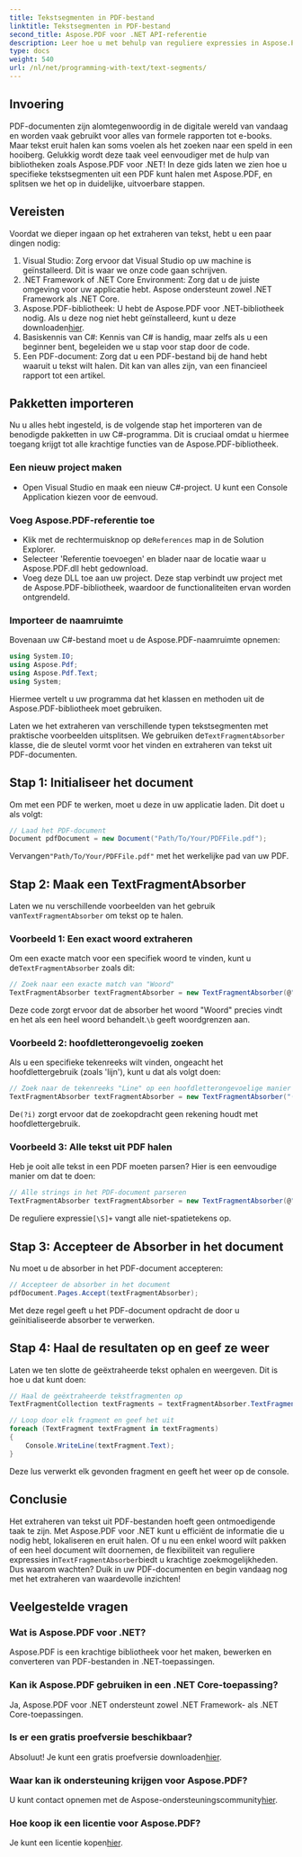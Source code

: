 ```yaml
---
title: Tekstsegmenten in PDF-bestand
linktitle: Tekstsegmenten in PDF-bestand
second_title: Aspose.PDF voor .NET API-referentie
description: Leer hoe u met behulp van reguliere expressies in Aspose.PDF voor .NET naar specifieke tekstsegmenten in een PDF-bestand kunt zoeken.
type: docs
weight: 540
url: /nl/net/programming-with-text/text-segments/
---
```

## Invoering

PDF-documenten zijn alomtegenwoordig in de digitale wereld van vandaag en worden vaak gebruikt voor alles van formele rapporten tot e-books. Maar tekst eruit halen kan soms voelen als het zoeken naar een speld in een hooiberg. Gelukkig wordt deze taak veel eenvoudiger met de hulp van bibliotheken zoals Aspose.PDF voor .NET! In deze gids laten we zien hoe u specifieke tekstsegmenten uit een PDF kunt halen met Aspose.PDF, en splitsen we het op in duidelijke, uitvoerbare stappen. 

## Vereisten

Voordat we dieper ingaan op het extraheren van tekst, hebt u een paar dingen nodig:

1. Visual Studio: Zorg ervoor dat Visual Studio op uw machine is geïnstalleerd. Dit is waar we onze code gaan schrijven.
2. .NET Framework of .NET Core Environment: Zorg dat u de juiste omgeving voor uw applicatie hebt. Aspose ondersteunt zowel .NET Framework als .NET Core.
3.  Aspose.PDF-bibliotheek: U hebt de Aspose.PDF voor .NET-bibliotheek nodig. Als u deze nog niet hebt geïnstalleerd, kunt u deze downloaden[hier](https://releases.aspose.com/pdf/net/).
4. Basiskennis van C#: Kennis van C# is handig, maar zelfs als u een beginner bent, begeleiden we u stap voor stap door de code.
5. Een PDF-document: Zorg dat u een PDF-bestand bij de hand hebt waaruit u tekst wilt halen. Dit kan van alles zijn, van een financieel rapport tot een artikel.

## Pakketten importeren

Nu u alles hebt ingesteld, is de volgende stap het importeren van de benodigde pakketten in uw C#-programma. Dit is cruciaal omdat u hiermee toegang krijgt tot alle krachtige functies van de Aspose.PDF-bibliotheek.

### Een nieuw project maken

- Open Visual Studio en maak een nieuw C#-project. U kunt een Console Application kiezen voor de eenvoud.

### Voeg Aspose.PDF-referentie toe

-  Klik met de rechtermuisknop op de`References` map in de Solution Explorer.
- Selecteer 'Referentie toevoegen' en blader naar de locatie waar u Aspose.PDF.dll hebt gedownload.
- Voeg deze DLL toe aan uw project. Deze stap verbindt uw project met de Aspose.PDF-bibliotheek, waardoor de functionaliteiten ervan worden ontgrendeld.

### Importeer de naamruimte

Bovenaan uw C#-bestand moet u de Aspose.PDF-naamruimte opnemen:

```csharp
using System.IO;
using Aspose.Pdf;
using Aspose.Pdf.Text;
using System;
```
Hiermee vertelt u uw programma dat het klassen en methoden uit de Aspose.PDF-bibliotheek moet gebruiken.

Laten we het extraheren van verschillende typen tekstsegmenten met praktische voorbeelden uitsplitsen. We gebruiken de`TextFragmentAbsorber` klasse, die de sleutel vormt voor het vinden en extraheren van tekst uit PDF-documenten.

## Stap 1: Initialiseer het document

Om met een PDF te werken, moet u deze in uw applicatie laden. Dit doet u als volgt:

```csharp
// Laad het PDF-document
Document pdfDocument = new Document("Path/To/Your/PDFFile.pdf");
```
 Vervangen`"Path/To/Your/PDFFile.pdf"` met het werkelijke pad van uw PDF.

## Stap 2: Maak een TextFragmentAbsorber

 Laten we nu verschillende voorbeelden van het gebruik van`TextFragmentAbsorber` om tekst op te halen.

### Voorbeeld 1: Een exact woord extraheren

 Om een exacte match voor een specifiek woord te vinden, kunt u de`TextFragmentAbsorber` zoals dit:

```csharp
// Zoek naar een exacte match van "Woord"
TextFragmentAbsorber textFragmentAbsorber = new TextFragmentAbsorber(@"\bWord\b", new TextSearchOptions(true));
```
 Deze code zorgt ervoor dat de absorber het woord "Woord" precies vindt en het als een heel woord behandelt.`\b` geeft woordgrenzen aan.

### Voorbeeld 2: hoofdletterongevoelig zoeken

Als u een specifieke tekenreeks wilt vinden, ongeacht het hoofdlettergebruik (zoals 'lijn'), kunt u dat als volgt doen:

```csharp
// Zoek naar de tekenreeks "Line" op een hoofdletterongevoelige manier
TextFragmentAbsorber textFragmentAbsorber = new TextFragmentAbsorber("(?i)Line", new TextSearchOptions(true));
```
 De`(?i)` zorgt ervoor dat de zoekopdracht geen rekening houdt met hoofdlettergebruik. 

### Voorbeeld 3: Alle tekst uit PDF halen

Heb je ooit alle tekst in een PDF moeten parsen? Hier is een eenvoudige manier om dat te doen:

```csharp
// Alle strings in het PDF-document parseren
TextFragmentAbsorber textFragmentAbsorber = new TextFragmentAbsorber(@"[\S]+");
```
 De reguliere expressie`[\S]+` vangt alle niet-spatietekens op. 

## Stap 3: Accepteer de Absorber in het document

Nu moet u de absorber in het PDF-document accepteren:

```csharp
// Accepteer de absorber in het document
pdfDocument.Pages.Accept(textFragmentAbsorber);
```
Met deze regel geeft u het PDF-document opdracht de door u geïnitialiseerde absorber te verwerken.

## Stap 4: Haal de resultaten op en geef ze weer

Laten we ten slotte de geëxtraheerde tekst ophalen en weergeven. Dit is hoe u dat kunt doen:

```csharp
// Haal de geëxtraheerde tekstfragmenten op
TextFragmentCollection textFragments = textFragmentAbsorber.TextFragments;

// Loop door elk fragment en geef het uit
foreach (TextFragment textFragment in textFragments)
{
    Console.WriteLine(textFragment.Text);
}
```
Deze lus verwerkt elk gevonden fragment en geeft het weer op de console.

## Conclusie

 Het extraheren van tekst uit PDF-bestanden hoeft geen ontmoedigende taak te zijn. Met Aspose.PDF voor .NET kunt u efficiënt de informatie die u nodig hebt, lokaliseren en eruit halen. Of u nu een enkel woord wilt pakken of een heel document wilt doornemen, de flexibiliteit van reguliere expressies in`TextFragmentAbsorber`biedt u krachtige zoekmogelijkheden. Dus waarom wachten? Duik in uw PDF-documenten en begin vandaag nog met het extraheren van waardevolle inzichten!

## Veelgestelde vragen

### Wat is Aspose.PDF voor .NET?
Aspose.PDF is een krachtige bibliotheek voor het maken, bewerken en converteren van PDF-bestanden in .NET-toepassingen.

### Kan ik Aspose.PDF gebruiken in een .NET Core-toepassing?
Ja, Aspose.PDF voor .NET ondersteunt zowel .NET Framework- als .NET Core-toepassingen.

### Is er een gratis proefversie beschikbaar?
 Absoluut! Je kunt een gratis proefversie downloaden[hier](https://releases.aspose.com/).

### Waar kan ik ondersteuning krijgen voor Aspose.PDF?
 U kunt contact opnemen met de Aspose-ondersteuningscommunity[hier](https://forum.aspose.com/c/pdf/10).

### Hoe koop ik een licentie voor Aspose.PDF?
 Je kunt een licentie kopen[hier](https://purchase.aspose.com/buy).